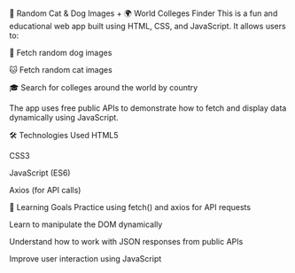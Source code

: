 🐾 Random Cat & Dog Images + 🌍 World Colleges Finder
This is a fun and educational web app built using HTML, CSS, and JavaScript. It allows users to:

🐶 Fetch random dog images

🐱 Fetch random cat images

🎓 Search for colleges around the world by country

The app uses free public APIs to demonstrate how to fetch and display data dynamically using JavaScript.

🛠️ Technologies Used
HTML5

CSS3

JavaScript (ES6)

Axios (for API calls)

🧠 Learning Goals
Practice using fetch() and axios for API requests

Learn to manipulate the DOM dynamically

Understand how to work with JSON responses from public APIs

Improve user interaction using JavaScript
